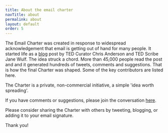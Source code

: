 ```yaml
---
title: About the email charter
navTitle: about
permalink: about
layout: default
order: 5
---
```


The Email Charter was created in response to widespread acknowledgement that
email is getting out of hand for many people. It started life as a
[blog](http://tedchris.posthaven.com/help-create-an-email-charter) post by
TED Curator Chris Anderson and TED Scribe Jane Wulf. The idea struck a chord.
More than 45,000 people read the post and and it generated hundreds of tweets,
comments and suggestions. That is how the final Charter was shaped. Some of the
key contributors are listed here.

The Charter is a private, non-commercial initiative, a simple 'idea worth
spreading'.

If you have comments or suggestions, please join the conversation
[here](http://tedchris.posthaven.com/help-create-an-email-charter).

Please consider sharing the Charter with others by tweeting, blogging, or adding
it to your email signature.

Thank you!
